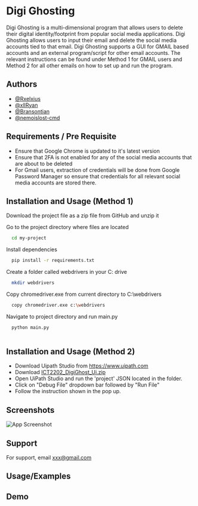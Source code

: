 
# Digi Ghosting

Digi Ghosting is a multi-dimensional program that allows users to delete their digital identity/footprint from popular social media applications. Digi Ghosting allows users to input their email and delete the social media accounts tied to that email. Digi Ghosting supports a GUI for GMAIL based accounts and an external program/script for other email accounts. The relevant instructions can be found under Method 1 for GMAIL users and Method 2 for all other emails on how to set up and run the program.


## Authors

- [@Rxelxius](https://github.com/Rxelxius)
- [@xllRyan](https://github.com/xllRyan)
- [@Bransontian](https://github.com/Bransontian)
- [@nemoislost-cmd](https://github.com/nemoislost-cmd)


## Requirements / Pre Requisite
- Ensure that Google Chrome is updated to it's latest version
- Ensure that 2FA is not enabled for any of the social media accounts that are about to be deleted
- For Gmail users, extraction of credentials will be done from Google Password Manager so ensure that credentials for all relevant social media accounts are stored there.

## Installation and Usage  (Method 1)


Download the project file as a zip file from GitHub and unzip it 

Go to the project directory where files are located

```bash
  cd my-project
```

Install dependencies

```bash
  pip install -r requirements.txt
```

Create a folder called webdrivers in your C: drive 

```bash
  mkdir webdrivers
```

Copy chromedriver.exe from current directory to C:\webdrivers

```bash
  copy chromedriver.exe c:\webdrivers
```


Navigate to project directory and run main.py

```bash
  python main.py
  
```

## Installation and Usage (Method 2) 

- Download Uipath Studio from https://www.uipath.com
- Download [ICT2202_DigiGhost_Ui.zip](https://github.com/nemoislost-cmd/2202-DF-DigiGhosting/raw/main/ICT2202_DigiGhost_Ui.zip)
- Open UiPath Studio and run the 'project' JSON located in the folder.
- Click on "Debug File" dropdown bar followed by "Run File"
- Follow the instruction shown in the pop up.
## Screenshots

![App Screenshot](https://via.placeholder.com/468x300?text=App+Screenshot+Here)


## Support

For support, email xxx@gmail.com


## Usage/Examples



## Demo






